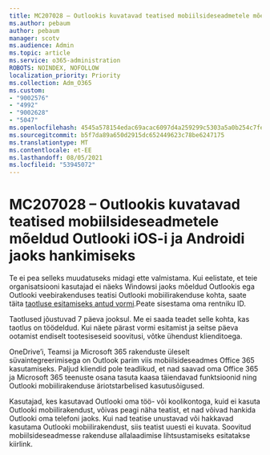 ```yaml
---
title: MC207028 – Outlookis kuvatavad teatised mobiilsideseadmetele mõeldud Outlooki iOS-i ja Androidi jaoks hankimiseks
ms.author: pebaum
author: pebaum
manager: scotv
ms.audience: Admin
ms.topic: article
ms.service: o365-administration
ROBOTS: NOINDEX, NOFOLLOW
localization_priority: Priority
ms.collection: Adm_O365
ms.custom:
- "9002576"
- "4992"
- "9002628"
- "5047"
ms.openlocfilehash: 4545a578154edac69acac6097d4a259299c5303a5a0b254c7fe0c57869b7bcab
ms.sourcegitcommit: b5f7da89a650d2915dc652449623c78be6247175
ms.translationtype: MT
ms.contentlocale: et-EE
ms.lasthandoff: 08/05/2021
ms.locfileid: "53945072"
---
```

# <a name="mc207028---notifications-in-outlook-to-obtain-outlook-for-ios-and-android-on-mobile-devices"></a>MC207028 – Outlookis kuvatavad teatised mobiilsideseadmetele mõeldud Outlooki iOS-i ja Androidi jaoks hankimiseks

Te ei pea selleks muudatuseks midagi ette valmistama. Kui eelistate, et teie organisatsiooni kasutajad ei näeks Windowsi jaoks mõeldud Outlookis ega Outlooki veebirakenduses teatisi Outlooki mobiilirakenduse kohta, saate täita [taotluse esitamiseks antud vormi](https://aka.ms/MC207028).Peate sisestama oma rentniku ID. 

Taotlused jõustuvad 7 päeva jooksul. Me ei saada teadet selle kohta, kas taotlus on töödeldud. Kui näete pärast vormi esitamist ja seitse päeva ootamist endiselt tootesiseseid soovitusi, võtke ühendust klienditoega.

OneDrive’i, Teamsi ja Microsoft 365 rakenduste üleselt süvaintegreerimisega on Outlook parim viis mobiilsideseadmes Office 365 kasutamiseks. Paljud kliendid pole teadlikud, et nad saavad oma Office 365 ja Microsoft 365 teenuste osana tasuta kaasa täiendavad funktsioonid ning Outlooki mobiilirakenduse äriotstarbelised kasutusõigused.

Kasutajad, kes kasutavad Outlooki oma töö- või koolikontoga, kuid ei kasuta Outlooki mobiilirakendust, võivas peagi näha teatist, et nad võivad hankida Outlooki oma telefoni jaoks. Kui nad teatise unustavad või hakkavad kasutama Outlooki mobiilirakendust, siis teatist uuesti ei kuvata. Soovitud mobiilsideseadmesse rakenduse allalaadimise lihtsustamiseks esitatakse kiirlink.
